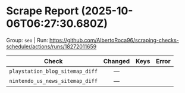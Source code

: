 # Scrape Report (2025-10-06T06:27:30.680Z)

Group: `seo`  |  Run: https://github.com/AlbertoRoca96/scraping-checks-scheduler/actions/runs/18272011659

| Check | Changed | Keys | Error |
|---|:---:|:--|:--|
| `playstation_blog_sitemap_diff` | — |  |  |
| `nintendo_us_news_sitemap_diff` | — |  |  |
